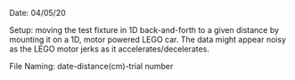 Date: 04/05/20

Setup: moving the test fixture in 1D back-and-forth to a given distance by mounting it on a 1D, motor powered LEGO car. The data might appear noisy as the LEGO motor jerks as it accelerates/decelerates.

File Naming:
date-distance(cm)-trial number
